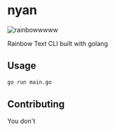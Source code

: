 nyan
====

![rainbowwwww](https://media.giphy.com/media/3o7TKDMPKsakcn9NU4/giphy.gif)

Rainbow Text CLI built with golang

Usage
-----

```markdown
go run main.go
```

Contributing
------------

You don't